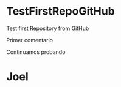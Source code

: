 # TestFirstRepoGitHub
Test first Repository from GitHub

Primer comentario

Continuamos probando

# Joel
